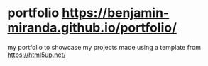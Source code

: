# portfolio https://benjamin-miranda.github.io/portfolio/
my portfolio to showcase my projects
made using a template from https://html5up.net/
